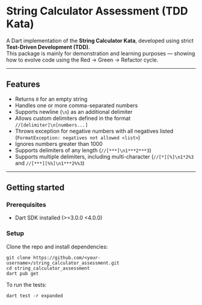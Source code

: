 <!-- 
This README describes the package. If you publish this package to pub.dev,
this README's contents appear on the landing page for your package.

For information about how to write a good package README, see the guide for
[writing package pages](https://dart.dev/tools/pub/writing-package-pages). 

For general information about developing packages, see the Dart guide for
[creating packages](https://dart.dev/guides/libraries/create-packages)
and the Flutter guide for
[developing packages and plugins](https://flutter.dev/to/develop-packages). 
-->

# String Calculator Assessment (TDD Kata)

A Dart implementation of the **String Calculator Kata**, developed using strict **Test-Driven Development (TDD)**.  
This package is mainly for demonstration and learning purposes — showing how to evolve code using the Red → Green → Refactor cycle.

---

## Features

- Returns `0` for an empty string
- Handles one or more comma-separated numbers
- Supports newline (`\n`) as an additional delimiter
- Allows custom delimiters defined in the format `//[delimiter]\n[numbers...]`
- Throws exception for negative numbers with all negatives listed  
  (`FormatException: negatives not allowed <list>`)
- Ignores numbers greater than 1000
- Supports delimiters of any length (`//[***]\n1***2***3`)
- Supports multiple delimiters, including multi-character (`//[*][%]\n1*2%3` and `//[***][%%]\n1***2%%3`)

---

## Getting started

### Prerequisites
- Dart SDK installed (>=3.0.0 <4.0.0)

### Setup
Clone the repo and install dependencies:
```
git clone https://github.com/<your-username>/string_calculator_assessment.git
cd string_calculator_assessment
dart pub get
```
To run the tests:

```
dart test -r expanded
```

